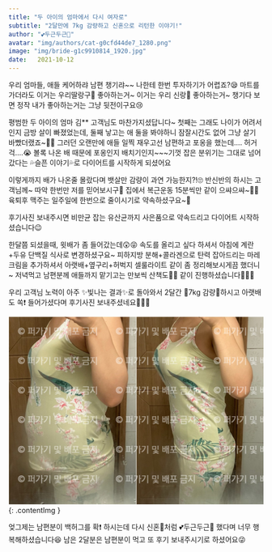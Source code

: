 ```yaml
---
title: "두 아이의 엄마에서 다시 여자로"
subtitle: "2달만에 7kg 감량하고 신혼으로 리턴한 이야기!"
author: "💕두근두근💞"
avatar: "img/authors/cat-g0cfd44de7_1280.png"
image: "img/bride-g1c9910814_1920.jpg"
date:   2021-10-12
---
```


우리 엄마들, 애들 케어하랴 남편 챙기랴~~ 나한테 한번 투자하기가 어렵죠?😪
마트를 가더라도 이거는 우리딸랑구🧡 좋아하는거~ 이거는 우리 신랑💛 좋아하는거~ 챙기다 보면 정작 내가 좋아하는거는 그냥 뒷전이구요😢

평범한 두 아이의 엄마 김** 고객님도 마찬가지셨답니다~ 첫째는 그래도 나이가 어려서인지 금방 살이 빠졌었는데, 둘째 낳고는 애 둘을 봐야하니 잠잘시간도 없어 그냥 살기 바빴더랬죠~💨💨 
그러던 오랜만에 애들 일찍 재우고선 남편하고 포옹을 했는데.... 허거걱....😭 볼록 나온 배 때문에 포옹인지 배치기인지~~~기껏 잡은 분위기는 그대로 넘어갔다는 💦슬픈 이야기💦로 다이어트를 시작하게 되셨어요

이렇게까지 배가 나온줄 몰랐다며 뱃살만 감량이 과연 가능한지?!🙄 반신반의 하시는 고객님께~ 따악 한번만 저를 믿어보시구🙏 집에서 복근운동 15분씩만 같이 으쌰으쌰~🤸‍♀️ 육퇴후 맥주는 일주일에 한번으로 줄이시기로 약속하셨구요~🤙

후기사진 보내주시면 비만균 잡는 유산균까지 사은품으로 약속드리고 다이어트 시작하셨습니다😉

한달쯤 되셨을때, 윗배가 좀 들어갔는데😲😝 속도를 올리고 싶다 하셔서 아침에 계란+두유 단백질 식사로 변경하셨구요~ 피하지방 분해+콜라겐으로 탄력 잡아드리는 마레크림을 추가하셔서 아랫배+옆구리+허벅지 셀룰라이트 같이 좀 정리해보시게끔 했더니~ 저녁먹고 남편분께 애들까지 맡기고는 만보씩 산책도🚶‍♀️ 같이 진행하셨습니다👏👏👏

우리 고객님 노력이 아주 ✨빛나는 결과✨로 돌아와서 2달간 🎊7kg 감량🎊하시고 아랫배도 쏙❗ 들어가셨다며 후기사진 보내주셨네요🎉🎉🎉

![review4_1_image](img/review4_1.jpg){: .contentImg }

엊그제는 남편분이 백허그를 확❗ 하시는데 다시 신혼💏처럼 💕두근두근💞 했다며 너무 행복해하셨습니다😆
남은 2달분은 남편분이 먹고 또 후기 보내주시기로 하셨어요😜